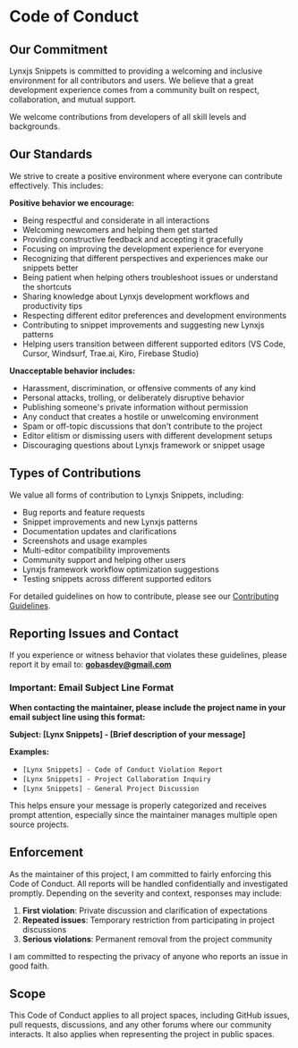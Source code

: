# Code of Conduct

## Our Commitment

Lynxjs Snippets is committed to providing a welcoming and inclusive environment for all contributors and users. We believe that a great development experience comes from a community built on respect, collaboration, and mutual support.

We welcome contributions from developers of all skill levels and backgrounds.

## Our Standards

We strive to create a positive environment where everyone can contribute effectively. This includes:

**Positive behavior we encourage:**

- Being respectful and considerate in all interactions
- Welcoming newcomers and helping them get started
- Providing constructive feedback and accepting it gracefully
- Focusing on improving the development experience for everyone
- Recognizing that different perspectives and experiences make our snippets better
- Being patient when helping others troubleshoot issues or understand the shortcuts
- Sharing knowledge about Lynxjs development workflows and productivity tips
- Respecting different editor preferences and development environments
- Contributing to snippet improvements and suggesting new Lynxjs patterns
- Helping users transition between different supported editors (VS Code, Cursor, Windsurf, Trae.ai, Kiro, Firebase Studio)

**Unacceptable behavior includes:**

- Harassment, discrimination, or offensive comments of any kind
- Personal attacks, trolling, or deliberately disruptive behavior
- Publishing someone's private information without permission
- Any conduct that creates a hostile or unwelcoming environment
- Spam or off-topic discussions that don't contribute to the project
- Editor elitism or dismissing users with different development setups
- Discouraging questions about Lynxjs framework or snippet usage

## Types of Contributions

We value all forms of contribution to Lynxjs Snippets, including:

- Bug reports and feature requests
- Snippet improvements and new Lynxjs patterns
- Documentation updates and clarifications
- Screenshots and usage examples
- Multi-editor compatibility improvements
- Community support and helping other users
- Lynxjs framework workflow optimization suggestions
- Testing snippets across different supported editors

For detailed guidelines on how to contribute, please see our [Contributing Guidelines](https://github.com/bastndev/Lynx-Snippets/blob/main/CONTRIBUTING.md).

## Reporting Issues and Contact

If you experience or witness behavior that violates these guidelines, please report it by email to: **gobasdev@gmail.com**

### Important: Email Subject Line Format

**When contacting the maintainer, please include the project name in your email subject line using this format:**

**Subject: [Lynx Snippets] - [Brief description of your message]**

**Examples:**
- `[Lynx Snippets] - Code of Conduct Violation Report`
- `[Lynx Snippets] - Project Collaboration Inquiry`
- `[Lynx Snippets] - General Project Discussion`

This helps ensure your message is properly categorized and receives prompt attention, especially since the maintainer manages multiple open source projects.

## Enforcement

As the maintainer of this project, I am committed to fairly enforcing this Code of Conduct. All reports will be handled confidentially and investigated promptly. Depending on the severity and context, responses may include:

1. **First violation**: Private discussion and clarification of expectations
2. **Repeated issues**: Temporary restriction from participating in project discussions
3. **Serious violations**: Permanent removal from the project community

I am committed to respecting the privacy of anyone who reports an issue in good faith.

## Scope

This Code of Conduct applies to all project spaces, including GitHub issues, pull requests, discussions, and any other forums where our community interacts. It also applies when representing the project in public spaces.